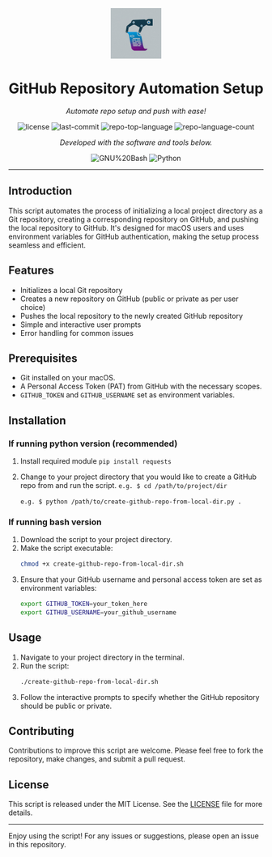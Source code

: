 <p align="center">
  <img src="repoautomation-logo.jpeg" width="100" />
</p>
<p align="center">
    <h1 align="center">GitHub Repository Automation Setup</h1>
</p>
<p align="center">
    <em>Automate repo setup and push with ease!</em>
</p>
<p align="center">
	<img src="https://img.shields.io/github/license/kmaqsudi/RepoAutomationTool?style=flat&color=0080ff" alt="license">
	<img src="https://img.shields.io/github/last-commit/kmaqsudi/RepoAutomationTool?style=flat&color=0080ff" alt="last-commit">
	<img src="https://img.shields.io/github/languages/top/kmaqsudi/RepoAutomationTool?style=flat&color=0080ff" alt="repo-top-language">
	<img src="https://img.shields.io/github/languages/count/kmaqsudi/RepoAutomationTool?style=flat&color=0080ff" alt="repo-language-count">
<p>
<p align="center">
		<em>Developed with the software and tools below.</em>
</p>
<p align="center">
	<img src="https://img.shields.io/badge/GNU%20Bash-4EAA25.svg?style=flat&logo=GNU-Bash&logoColor=white" alt="GNU%20Bash">
	<img src="https://img.shields.io/badge/Python-3776AB.svg?style=flat&logo=Python&logoColor=white" alt="Python">
</p>
<hr>



## Introduction

This script automates the process of initializing a local project directory as a Git repository, creating a corresponding repository on GitHub, and pushing the local repository to GitHub. It's designed for macOS users and uses environment variables for GitHub authentication, making the setup process seamless and efficient.

## Features

- Initializes a local Git repository
- Creates a new repository on GitHub (public or private as per user choice)
- Pushes the local repository to the newly created GitHub repository
- Simple and interactive user prompts
- Error handling for common issues

## Prerequisites

- Git installed on your macOS.
- A Personal Access Token (PAT) from GitHub with the necessary scopes.
- `GITHUB_TOKEN` and `GITHUB_USERNAME` set as environment variables.

## Installation
### If running python version (recommended)

1. Install required module
   ```pip install requests```
   
2. Change to your project directory that you would like to create a GitHub repo from and run the script. 
   ```e.g. $ cd /path/to/project/dir```
   
   ```e.g. $ python /path/to/create-github-repo-from-local-dir.py .```
   
   
### If running bash version
1. Download the script to your project directory.
2. Make the script executable:
   ```bash
   chmod +x create-github-repo-from-local-dir.sh
   ```
3. Ensure that your GitHub username and personal access token are set as environment variables:
   ```bash
   export GITHUB_TOKEN=your_token_here
   export GITHUB_USERNAME=your_github_username
   ```

## Usage

1. Navigate to your project directory in the terminal.
2. Run the script:
   ```bash
   ./create-github-repo-from-local-dir.sh
   ```
3. Follow the interactive prompts to specify whether the GitHub repository should be public or private.

## Contributing

Contributions to improve this script are welcome. Please feel free to fork the repository, make changes, and submit a pull request.

## License

This script is released under the MIT License. See the [LICENSE](LICENSE) file for more details.


---

Enjoy using the script! For any issues or suggestions, please open an issue in this repository.
